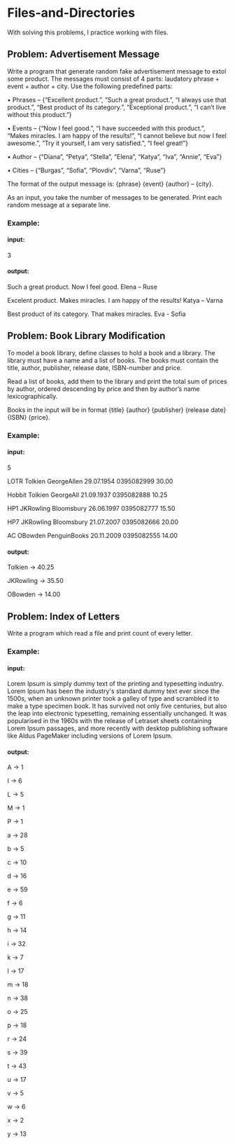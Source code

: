 
# Files-and-Directories

With solving this problems, I practice working with files.

## Problem: Advertisement Message
Write a program that generate random fake advertisement message to extol some product. The messages must consist of 4 parts: laudatory phrase + event + author + city. Use the following predefined parts:

•	Phrases – {“Excellent product.”, “Such a great product.”, “I always use that product.”, “Best product of its category.”, “Exceptional product.”, “I can’t live without this product.”}

•	Events – {“Now I feel good.”, “I have succeeded with this product.”, “Makes miracles. I am happy of the results!”, “I cannot believe but now I feel awesome.”, ”Try it yourself, I am very satisfied.”, “I feel great!”}

•	Author – {“Diana”, “Petya”, “Stella”, “Elena”, “Katya”, “Iva”, “Annie”, “Eva”}

•	Cities – {“Burgas”, “Sofia”, “Plovdiv”, “Varna”, “Ruse”}

The format of the output message is: {phrase} {event} {author} – {city}.

As an input, you take the number of messages to be generated. Print each random message at a separate line.

### Example:
#### input:
3
#### output:
Such a great product. Now I feel good. Elena – Ruse

Excelent product. Makes miracles. I am happy of the results! Katya – Varna

Best product of its category. That makes miracles. Eva - Sofia


## Problem: Book Library Modification
To model a book library, define classes to hold a book and a library. The library must have a name and a list of books. The books must contain the title, author, publisher, release date, ISBN-number and price.

Read a list of books, add them to the library and print the total sum of prices by author, ordered descending by price and then by author’s name lexicographically.

Books in the input will be in format {title} {author} {publisher} {release date} {ISBN} {price}.

### Example:
#### input:
5

LOTR Tolkien GeorgeAllen 29.07.1954 0395082999 30.00

Hobbit Tolkien GeorgeAll 21.09.1937 0395082888 10.25

HP1 JKRowling Bloomsbury 26.06.1997 0395082777 15.50

HP7 JKRowling Bloomsbury 21.07.2007 0395082666 20.00

AC OBowden PenguinBooks 20.11.2009 0395082555 14.00
#### output:
Tolkien -> 40.25

JKRowling -> 35.50

OBowden -> 14.00

## Problem: Index of Letters

Write a program  which read a file and print count of every letter.

### Example:
#### input:
Lorem Ipsum is simply dummy text of the printing and typesetting industry. Lorem Ipsum has been the industry's standard dummy text ever since the 1500s, when an unknown printer took a galley of type and scrambled it to make a type specimen book. It has survived not only five centuries, but also the leap into electronic typesetting, remaining essentially unchanged. It was popularised in the 1960s with the release of Letraset sheets containing Lorem Ipsum passages, and more recently with desktop publishing software like Aldus PageMaker including versions of Lorem Ipsum.
#### output:
A -> 1

I -> 6

L -> 5

M -> 1

P -> 1

a -> 28

b -> 5

c -> 10

d -> 16

e -> 59

f -> 6

g -> 11

h -> 14

i -> 32

k -> 7

l -> 17

m -> 18

n -> 38

o -> 25

p -> 18

r -> 24

s -> 39

t -> 43

u -> 17

v -> 5

w -> 6

x -> 2

y -> 13


